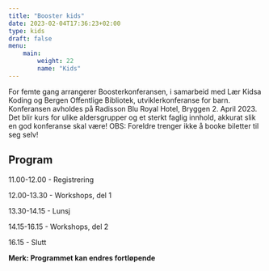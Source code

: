 ```yaml
---
title: "Booster kids"
date: 2023-02-04T17:36:23+02:00
type: kids
draft: false
menu:
    main:
        weight: 22
        name: "Kids"
---
```


For femte gang arrangerer Boosterkonferansen, i samarbeid med Lær Kidsa Koding og Bergen Offentlige Bibliotek, utviklerkonferanse for barn. Konferansen avholdes på Radisson Blu Royal Hotel, Bryggen 2. April 2023. Det blir kurs for ulike aldersgrupper og et sterkt faglig innhold, akkurat slik en god konferanse skal være! OBS: Foreldre trenger ikke å booke biletter til seg selv!

## Program

11.00-12.00 - Registrering

12.00-13.30 - Workshops, del 1 

13.30-14.15 - Lunsj

14.15-16.15 - Workshops, del 2

16.15 - Slutt

**Merk: Programmet kan endres fortløpende**


